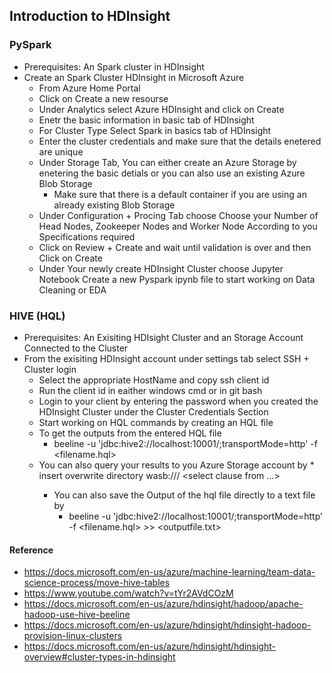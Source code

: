 ## Introduction to HDInsight
### PySpark
* Prerequisites: An Spark cluster in HDInsight
* Create an Spark Cluster HDInsight in Microsoft Azure
    * From Azure Home Portal
    * Click on Create a new resourse 
    * Under Analytics select Azure HDInsight and click on Create
    * Enetr the basic information in basic tab of HDInsight
    * For Cluster Type Select Spark in basics tab of HDInsight
    * Enter the cluster credentials and make sure that the details enetered are unique
    * Under Storage Tab, You can either create an Azure Storage by enetering the basic detials or you can also use an existing Azure Blob Storage
        * Make sure that there is a default container if you are using an already existing Blob Storage
    * Under Configuration + Procing Tab choose Choose your Number of Head Nodes, Zookeeper Nodes and Worker Node According to you Specifications required
    * Click on Review + Create and wait until validation is over and then Click on Create
    * Under Your newly create HDInsight Cluster choose Jupyter Notebook Create a new Pyspark ipynb file to start working on Data Cleaning or EDA

### HIVE (HQL)
* Prerequisites: An Exisiting HDIsight Cluster and an Storage Account Connected to the Cluster
* From the exisiting HDInsight account under settings tab select SSH + Cluster login
    * Select the appropriate HostName and copy ssh client id
    * Run the client id in eaither windows cmd or in git bash
    * Login to your client by entering the password when you created the HDInsight Cluster under the Cluster Credentials Section
    * Start working on HQL commands by creating an HQL file
    * To get the outputs from the entered HQL file
        * beeline -u 'jdbc:hive2://localhost:10001/;transportMode=http' -f <filename.hql>
	* You can also query your results to you Azure Storage account by 
            * insert overwrite directory wasb:///<directory within the default container> <select clause from ...>
        * You can also save the Output of the hql file directly to a text file by
            * beeline -u 'jdbc:hive2://localhost:10001/;transportMode=http' -f <filename.hql> >> <outputfile.txt>
 
#### Reference
* https://docs.microsoft.com/en-us/azure/machine-learning/team-data-science-process/move-hive-tables
* https://www.youtube.com/watch?v=tYr2AVdCOzM
* https://docs.microsoft.com/en-us/azure/hdinsight/hadoop/apache-hadoop-use-hive-beeline
* https://docs.microsoft.com/en-us/azure/hdinsight/hdinsight-hadoop-provision-linux-clusters
* https://docs.microsoft.com/en-us/azure/hdinsight/hdinsight-overview#cluster-types-in-hdinsight
